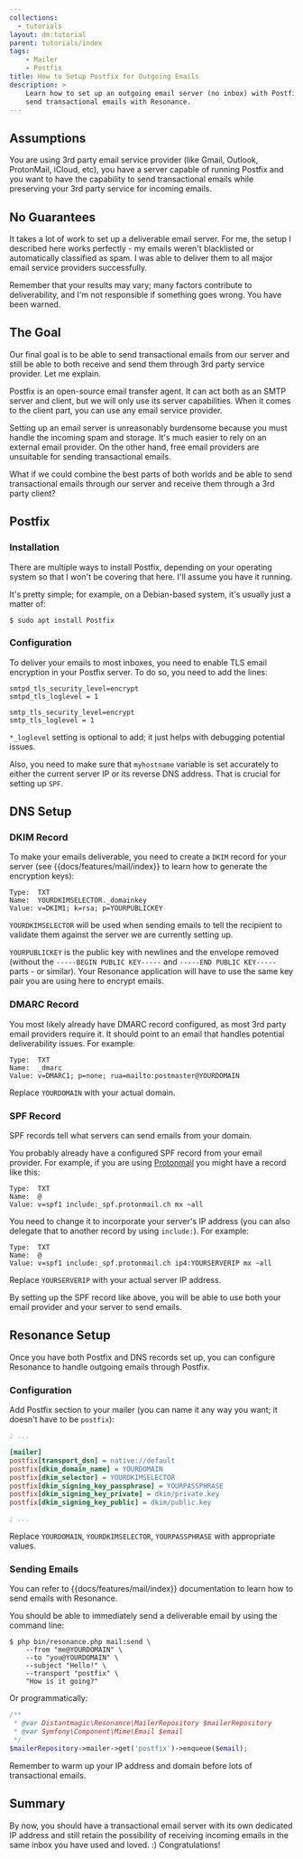 ```yaml
---
collections:
  - tutorials
layout: dm:tutorial
parent: tutorials/index
tags:
    - Mailer
    - Postfix
title: How to Setup Postfix for Outgoing Emails
description: >
    Learn how to set up an outgoing email server (no inbox) with Postfix and
    send transactional emails with Resonance.
---
```


## Assumptions

You are using 3rd party email service provider (like Gmail, Outlook, 
ProtonMail, iCloud, etc), you have a server capable of running Postfix and
you want to have the capability to send transactional emails while preserving
your 3rd party service for incoming emails.

## No Guarantees

It takes a lot of work to set up a deliverable email server. For me, the setup 
I described here works perfectly - my emails weren't blacklisted or 
automatically classified as spam. I was able to deliver them to all major
email service providers successfully.

Remember that your results may vary; many factors contribute to
deliverability, and I'm not responsible if something goes wrong. You have been
warned.

## The Goal

Our final goal is to be able to send transactional emails from our server and 
still be able to both receive and send them through 3rd party service provider. 
Let me explain.

Postfix is an open-source email transfer agent. It can act both as an SMTP
server and client, but we will only use its server capabilities.
When it comes to the client part, you can use any email service 
provider.

Setting up an email server is unreasonably burdensome because you must handle 
the incoming spam and storage. It's much easier to rely on an external
email provider. On the other hand, free email providers are unsuitable for 
sending transactional emails.

What if we could combine the best parts of both worlds and be able to send 
transactional emails through our server and receive them through a 3rd party 
client?

## Postfix

### Installation

There are multiple ways to install Postfix, depending on your operating system 
so that I won't be covering that here. I'll assume you have it running.

It's pretty simple; for example, on a Debian-based system, it's usually just a 
matter of:

```shell
$ sudo apt install Postfix
```

### Configuration

To deliver your emails to most inboxes, you need to enable TLS
email encryption in your Postfix server. To do so, you need to add the lines:

```
smtpd_tls_security_level=encrypt
smtpd_tls_loglevel = 1

smtp_tls_security_level=encrypt
smtp_tls_loglevel = 1
```

`*_loglevel` setting is optional to add; it just helps with debugging potential
issues. 

Also, you need to make sure that `myhostname` variable is set accurately to 
either the current server IP or its reverse DNS address. That is crucial for 
setting up `SPF`.

## DNS Setup

### DKIM Record

To make your emails deliverable, you need to create a `DKIM` record for your 
server (see {{docs/features/mail/index}} to learn how to generate the 
encryption keys):

```
Type:  TXT
Name:  YOURDKIMSELECTOR._domainkey
Value: v=DKIM1; k=rsa; p=YOURPUBLICKEY
```

`YOURDKIMSELECTOR` will be used when sending emails to tell the recipient
to validate them against the server we are currently setting up.

`YOURPUBLICKEY` is the public key with newlines and the envelope removed 
(without the `-----BEGIN PUBLIC KEY-----` and `-----END PUBLIC KEY-----` 
parts - or similar). Your Resonance application will have to use the same 
key pair you are using here to encrypt emails.

### DMARC Record

You most likely already have DMARC record configured, as most 3rd party email
providers require it. It should point to an email that handles potential
deliverability issues. For example:

```
Type:  TXT
Name:  _dmarc
Value: v=DMARC1; p=none; rua=mailto:postmaster@YOURDOMAIN
```

Replace `YOURDOMAIN` with your actual domain.

### SPF Record

SPF records tell what servers can send emails from your domain.

You probably already have a configured SPF record from your email 
provider. For example, if you are using [Protonmail](https://protonmail.com/)
you might have a record like this:

```
Type:  TXT
Name:  @
Value: v=spf1 include:_spf.protonmail.ch mx ~all
```

You need to change it to incorporate your server's IP address (you can also
delegate that to another record by using `include:`). For example:

```
Type:  TXT
Name:  @
Value: v=spf1 include:_spf.protonmail.ch ip4:YOURSERVERIP mx ~all
```

Replace `YOURSERVERIP` with your actual server IP address.

By setting up the SPF record like above, you will be able to use both your
email provider and your server to send emails.

## Resonance Setup

Once you have both Postfix and DNS records set up, you can configure Resonance
to handle outgoing emails through Postfix.

### Configuration

Add Postfix section to your mailer (you can name it any way you want; it 
doesn't have to be `postfix`):

```ini file:config.ini
; ...

[mailer]
postfix[transport_dsn] = native://default
postfix[dkim_domain_name] = YOURDOMAIN
postfix[dkim_selector] = YOURDKIMSELECTOR
postfix[dkim_signing_key_passphrase] = YOURPASSPHRASE
postfix[dkim_signing_key_private] = dkim/private.key
postfix[dkim_signing_key_public] = dkim/public.key

; ...
```

Replace `YOURDOMAIN`, `YOURDKIMSELECTOR`, `YOURPASSPHRASE` with appropriate
values.

### Sending Emails

You can refer to {{docs/features/mail/index}} documentation to learn how to 
send emails with Resonance.

You should be able to immediately send a deliverable email by using the command 
line:

```shell
$ php bin/resonance.php mail:send \
    --from "me@YOURDOMAIN" \
    --to "you@YOURDOMAIN" \
    --subject "Hello!" \
    --transport "postfix" \
    "How is it going?"
```

Or programmatically:

```php
/**
 * @var Distantmagic\Resonance\MailerRepository $mailerRepository
 * @var Symfony\Component\Mime\Email $email
 */
$mailerRepository->mailer->get('postfix')->enqueue($email);
```

Remember to warm up your IP address and domain before lots of transactional 
emails.

## Summary

By now, you should have a transactional email server with its own dedicated
IP address and still retain the possibility of receiving incoming emails in the
same inbox you have used and loved. :) Congratulations! 
